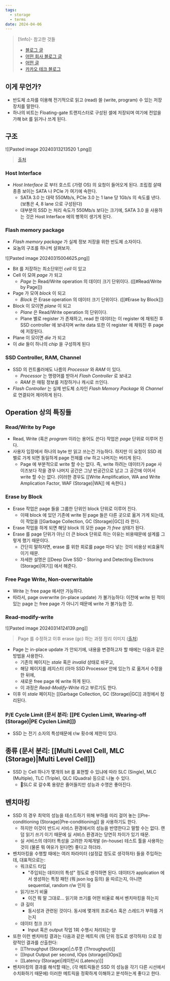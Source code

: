 ```yaml
---
tags:
  - storage
  - terms
date: 2024-04-06
---
```

> [!info]- 참고한 것들
> - [블로그 글](https://metar.tistory.com/entry/NAND-flash%EB%9E%80-%EB%AC%B4%EC%97%87%EC%9D%B8%EA%B0%80)
> - [어떤 회사 블로그 글](https://www.tuxera.com/blog/what-is-write-amplification-why-is-it-bad-what-causes-it/)
> - [어떤 글](https://codecapsule.com/2014/02/12/coding-for-ssds-part-2-architecture-of-an-ssd-and-benchmarking/)
> - [카카오 테크 블로그](https://tech.kakao.com/2016/07/14/coding-for-ssd-part-2)

## 이게 무언가?

- 반도체 소자를 이용해 전기적으로 읽고 (read) 쓸 (write, program) 수 있는 저장장치를 말한다.
- 하나의 비트는 Floating-gate 트랜지스터로 구성된 셀에 저장되며 여기에 전압을 가해 bit 를 읽거나 쓰게 된다.

## 구조

![[Pasted image 20240313213520 1.png]]
> [출처](https://tech.kakao.com/2016/07/14/coding-for-ssd-part-2)

### Host Interface

- *Host Interface* 로 부터 호스트 (가령 OS) 의 요청이 들어오게 된다. 조립컴 살때 종종 보이는 SATA 나 PCIe 가 여기에 속한다.
	- SATA 3.0 는 대략 550Mb/s, PCIe 3.0 는 1 lane 당 1Gb/s 의 속도를 낸다. (보통은 4, 8 lane 으로 구성된다)
	- 대부분의 SSD 는 처리 속도가 550Mb/s 보다는 크기에, SATA 3.0 을 사용하는 것은 Host Interface 에의 병목이 생기게 된다.

### Flash memory package

- *Flash memory package* 가 실제 정보 저장을 위한 반도체 소자이다.
- 요놈의 구조를 하나씩 살펴보자.

![[Pasted image 20240315004625.png]]

- Bit 를 저장하는 최소단위인 *cell* 이 있고
- Cell 이 모여 *page* 가 되고
	- *Page* 는 Read/Write operation 의 데이터 크기 단위이다. ([[#Read/Write by Page]])
- Page 가 모여 *block* 이 되고
	- *Block* 은 Erase operation 의 데이터 크기 단위이다. ([[#Erase by Block]])
- Block 이 모이면 *plane* 이 되고
	- *Plane* 은 Read/Write operation 의 단위이다.
	- Plane 별로 register 가 존재하고, read 한 데이터는 이 register 에 채워진 후 SSD controller 에 보내지며 write data 또한 이 register 에 채워진 후 page 에 저장된다.
- Plane 이 모이면 *die* 가 되고
- 이 *die* 들이 하나의 *chip* 을 구성하게 된다

### SSD Controller, RAM, Channel

- SSD 의 컨트롤러에도 나름의 *Processor* 와 *RAM* 이 있다.
	- *Processor* 는 명령어를 받아서 *Flash Controller* 로 보내고
	- *RAM* 은 매핑 정보를 저장하거나 캐시로 쓰인다.
- *Flash Controller* 는 실제 반도체 소자인 *Flash Memory Package* 와 *Channel* 로 연결되어 제어하게 된다.

## Operation 상의 특징들

### Read/Write by Page

- Read, Write (혹은 *program* 이라는 용어도 쓴다) 작업은 *page* 단위로 이루어 진다.
- 사용자 입장에서 하나의 byte 만 읽고 쓰는건 가능하다. 하지만 이 요청이 SSD 레벨로 가게 되면 동일하게 page 전체를 r/w 하고 나머지는 버리게 된다.
	- Page 에 부분적으로 write 할 수는 없다. 즉, write 하려는 데이터가 page 사이즈보다 작을 경우 나머지 공간은 그냥 빈공간으로 남고 그 공간에 이어서 write 할 수는 없다. (이러한 경우도 [[Write Amplification, WA and Write Amplication Factor, WAF (Storage)|WA]] 에 속한다.)

### Erase by Block

- Erase 작업은 page 들을 그룹한 단위인 block 단위로 이루어 진다.
	- 이때 block 에 있던 기존에 write 된 page 들은 다른 곳으로 옮겨 가게 되는데, 이 작업을 [[Garbage Collection, GC (Storage)|GC]] 라 한다.
- Erase 작업을 하게 되면 해당 block 의 모든 page 가 *free* 상태가 된다.
- Erase 를 page 단위가 아닌 더 큰 block 단위로 하는 이유는 비용때문에 설계를 그렇게 했기 때문이다.
	- 간단히 말하자면, erase 를 위한 회로를 page 마다 넣는 것이 비용상 비효율적이기 때문.
	- 자세한 설명은 [[Deep Dive SSD - Storing and Detecting Electrons (Storage)|여기]] 에서 해준다.

### Free Page Write, Non-overwritable

- Write 는 free page 에서만 가능하다.
- 따라서, page overwrite (in-place update) 가 불가능하다: 이전에 write 된 적이 있는 page 는 free page 가 아니기 때문에 write 가 불가능한 것.

### Read-modify-write

![[Pasted image 20240314124139.png]]
> Page 를 수정하고 이후 erase (gc) 하는 과정 정리 이미지 ([출처](https://codecapsule.com/2014/02/12/coding-for-ssds-part-3-pages-blocks-and-the-flash-translation-layer/))

- Page 는 in-place update 가 안되기에, 내용을 변경하고자 할 때에는 다음과 같은 방법을 사용한다.
	- 기존의 페이지는 *stale* 혹은 *invalid* 상태로 바꾸고,
	- 해당 페이지를 레지스터 (아마 SSD Processor 안에 있는?) 로 옮겨서 수정을 한 뒤에,
	- 새로운 free page 에 write 하게 된다.
	- 이 과정은 *Read-Modify-Write* 라고 부르기도 한다.
- 이후 이 *stale* 페이지는 [[Garbage Collection, GC (Storage)|GC]] 과정에서 정리된다.

### P/E Cycle Limit (문서 분리: [[PE Cyclen Limit, Wearing-off (Storage)|PE Cyclen Limit]])

- SSD 는 전기 소자의 특성때문에 r/w 횟수에 제한이 있다.

## 종류 (문서 분리: [[Multi Level Cell, MLC (Storage)|Multi Level Cell]])

- SSD 는 Cell 하나가 몇개의 bit 를 표현할 수 있냐에 따라 SLC (Single), MLC (Multiple), TLC (Triple), QLC (Quadra) 등으로 나눌 수 있다.
	- SLC 로 갈수록 용량은 줄어들지만 성능과 수명은 좋아진다.

## 벤치마킹

- SSD 의 경우 최악의 성능을 테스트하기 위해 부하를 미리 걸어 놓는 [[Pre-conditioning (Storage)|Pre-conditioning]] 을 사용하기도 한다.
	- 하지만 이것이 반드시 서비스 환경에서의 성능을 반영한다고 말할 수는 없다. 랜덤 읽기 쓰기 이기 때문에 실 서비스 환경과는 당연히 차이가 있기 때문.
	- 실 서비스의 데이터 특성을 고려한 자체개발 (in-house) 테스트 툴을 사용하는 것이 (물론 뭐 여유가 된다면) 좋다고 하더라.
- 벤치마킹을 수행할 때에는 여러 파라미터 (설정값 정도로 생각하자) 들을 주입하는데, 대표적으로는:
	- 워크로드 타입
		- "주입되는 데이터의 특성" 정도로 생각하면 된다. 데이터가 application 에서 생성하는 특정 패턴 (뭐 json log 등의) 을 따르는지, 아니면 sequential, random r/w 인지 등
	- 읽기/쓰기 비율
		- 이건 뭐 말 그대로... 읽기와 쓰기를 어떤 비율로 해서 벤치마킹을 하는지
	- 큐 길이
		- 동시성과 관련된 것이다. 동시에 몇개의 프로세스 혹은 스레드가 부하를 거는지
	- 데이터 청크 크기
		- Input 혹은 output 작업 1회 수행시 처리되는 양
- 또한 이런 벤치마킹 결과는 다음과 같은 메트릭 (뭐 단위 정도로 생각하자) 으로 정량적인 결과를 산출한다:
	- [[Throughput (Storage)|스루풋 (Throughput)]]
	- [[Input Output per second, IOps (storage)|IOps]]
	- [[Latency (Storage)|레이턴시 (Latency)]]
- 벤치마킹의 결과를 해석할 때는, (각 메트릭들은 SSD 의 성능을 각기 다른 시선에서 수치화하기 때문에) 이러한 메트릭을 정확하게 이해하고 분석하는게 좋다고 한다.